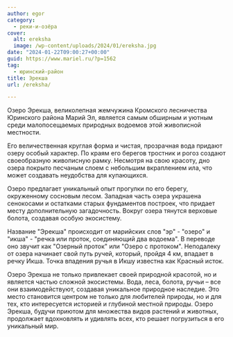 ```yaml
---
author: egor
category:
  - реки-и-озёра
cover:
  alt: ereksha
  image: /wp-content/uploads/2024/01/ereksha.jpg
date: "2024-01-22T09:00:27+00:00"
guid: https://www.mariel.ru/?p=1562
tag:
  - юринский-район
title: Эрекша
url: /ereksha/

---
```

Озеро Эрекша, великолепная жемчужина Кромского лесничества Юринского района Марий Эл, является самым обширным и уютным среди малопосещаемых природных водоемов этой живописной местности.

Его величественная круглая форма и чистая, прозрачная вода придают озеру особый характер. По краям его берегов тростник и рогоз создают своеобразную живописную рамку. Несмотря на свою красоту, дно озера покрыто песчаным слоем с небольшим вкраплением ила, что может создавать неудобства для купающихся.

Озеро предлагает уникальный опыт прогулки по его берегу, окруженному сосновым лесом. Западная часть озера украшена сенокосами и остатками старых фундаментов построек, что придает месту дополнительную загадочность. Вокруг озера тянутся верховые болота, создавая особую экосистему.

Название "Эрекша" происходит от марийских слов "эр" \- "озеро" и "икша" \- "речка или проток, соединяющий два водоема". В переводе оно звучит как "Озерный проток" или "Озеро с протоком". Неподалеку от озера начинает свой путь ручей, который, пройдя 4 км, впадает в речку Икша. Точка впадения ручья в Икшу известна как Красный исток.

Озеро Эрекша не только привлекает своей природной красотой, но и является частью сложной экосистемы. Вода, леса, болота, ручьи – все они взаимодействуют, создавая уникальное природное наследие. Это место становится центром не только для любителей природы, но и для тех, кто интересуется историей и глубиной местной природы. Озеро Эрекша, будучи приютом для множества видов растений и животных, продолжает вдохновлять и удивлять всех, кто решает погрузиться в его уникальный мир.
